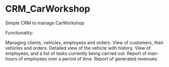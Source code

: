 # CRM_CarWorkshop
Simple CRM to manage CarWorkshop

Functionality:

Managing clients, vehicles, employees and orders.
View of customers, their vehicles and orders.
Detailed view of the vehicle with history.
View of employees, and a list of tasks currently being carried out.
Report of man-hours of employees over a period of time.
Report of generated revenues.